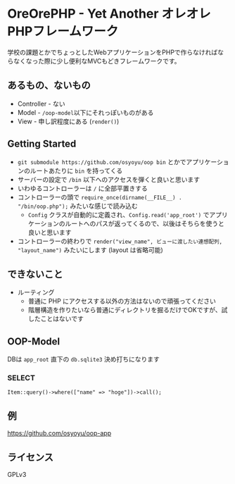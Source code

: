 OreOrePHP - Yet Another オレオレPHPフレームワーク
=================================================

学校の課題とかでちょっとしたWebアプリケーションをPHPで作らなければならなくなった際に少し便利なMVCもどきフレームワークです。

## あるもの、ないもの
* Controller - ない
* Model - `/oop-model`以下にそれっぽいものがある
* View - 申し訳程度にある (`render()`)


## Getting Started
* `git submodule https://github.com/osyoyu/oop bin` とかでアプリケーションのルートあたりに `bin` を持ってくる
* サーバーの設定で `/bin` 以下へのアクセスを弾くと良いと思います
* いわゆるコントローラーは `/` に全部平置きする
* コントローラーの頭で `require_once(dirname(__FILE__) . "/bin/oop.php");` みたいな感じで読み込む
  - `Config` クラスが自動的に定義され、`Config.read('app_root')` でアプリケーションのルートへのパスが返ってくるので、以後はそちらを使うと良いと思います
* コントローラーの終わりで `render("view_name", ビューに渡したい連想配列, "layout_name")` みたいにします (layout は省略可能)


## できないこと
* ルーティング
  - 普通に PHP にアクセスする以外の方法はないので頑張ってください
  - 階層構造を作りたいなら普通にディレクトリを掘るだけでOKですが、試したことはないです


## OOP-Model
DBは `app_root` 直下の `db.sqlite3` 決め打ちになります

### SELECT
`Item::query()->where(["name" => "hoge"])->call();`


## 例
https://github.com/osyoyu/oop-app

## ライセンス
GPLv3
